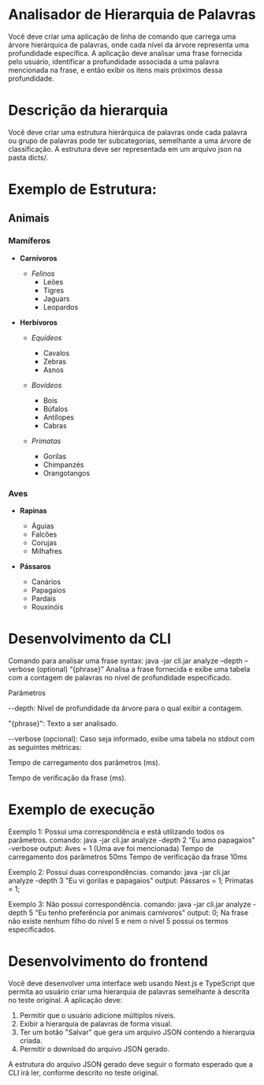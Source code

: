 # Analisador de Hierarquia de Palavras
Você deve criar uma aplicação de linha de comando que carrega uma árvore hierárquica de
palavras, onde cada nível da árvore representa uma profundidade específica. A aplicação
deve analisar uma frase fornecida pelo usuário, identificar a profundidade associada a uma
palavra mencionada na frase, e então exibir os itens mais próximos dessa profundidade.

# Descrição da hierarquia
Você deve criar uma estrutura hierárquica de palavras onde cada palavra ou grupo de
palavras pode ter subcategorias, semelhante a uma árvore de classificação. A estrutura
deve ser representada em um arquivo json na pasta dicts/.

# Exemplo de Estrutura:
## Animais

### Mamíferos

- **Carnívoros**
  - *Felinos*
    - Leões
    - Tigres
    - Jaguars
    - Leopardos

- **Herbívoros**
  - *Equídeos*
    - Cavalos
    - Zebras
    - Asnos

  - *Bovídeos*
    - Bois
    - Búfalos
    - Antílopes
    - Cabras

  - *Primatas*
    - Gorilas
    - Chimpanzés
    - Orangotangos

### Aves

- **Rapinas**
  - Águias
  - Falcões
  - Corujas
  - Milhafres

- **Pássaros**
  - Canários
  - Papagaios
  - Pardais
  - Rouxinóis

# Desenvolvimento da CLI
Comando para analisar uma frase
syntax: java -jar cli.jar analyze –depth <n> –verbose (optional) “{phrase}”
Analisa a frase fornecida e exibe uma tabela com a contagem de palavras no nível de
profundidade especificado.

Parâmetros

--depth: Nível de profundidade da árvore para o qual exibir a contagem.

"{phrase}": Texto a ser analisado.

--verbose (opcional): Caso seja informado, exibe uma tabela no stdout com as seguintes métricas:

Tempo de carregamento dos parâmetros (ms).

Tempo de verificação da frase (ms).
    
# Exemplo de execução
Exemplo 1: Possui uma correspondência e está utilizando todos os parâmetros.
comando: java -jar cli.jar analyze -depth 2 "Eu amo papagaios" -verbose
output: Aves = 1 (Uma ave foi mencionada)
Tempo de carregamento dos parâmetros 50ms
Tempo de verificação da frase 10ms

Exemplo 2: Possui duas correspondências.
comando: java -jar cli.jar analyze -depth 3 "Eu vi gorilas e papagaios"
output: Pássaros = 1; Primatas = 1;

Exemplo 3: Não possui correspondência.
comando: java -jar cli.jar analyze -depth 5 "Eu tenho preferência por animais carnívoros"
output: 0;
Na frase não existe nenhum filho do nível 5 e nem o nível 5 possui os termos especificados.

# Desenvolvimento do frontend
Você deve desenvolver uma interface web usando Next.js e TypeScript que permita ao
usuário criar uma hierarquia de palavras semelhante à descrita no teste original. A aplicação
deve:
  1. Permitir que o usuário adicione múltiplos níveis.
  2. Exibir a hierarquia de palavras de forma visual.
  3. Ter um botão "Salvar" que gera um arquivo JSON contendo a hierarquia criada.
  4. Permitir o download do arquivo JSON gerado.

A estrutura do arquivo JSON gerado deve seguir o formato esperado que a CLI irá ler,
conforme descrito no teste original.
